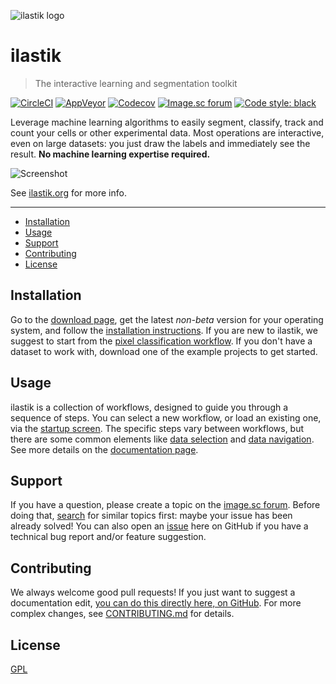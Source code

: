 ![ilastik logo][ilastik-logo]

# ilastik

> The interactive learning and segmentation toolkit

[![CircleCI][circleci-img]][circleci-url]
[![AppVeyor][appveyor-img]][appveyor-url]
[![Codecov][codecov-img]][codecov-url]
[![Image.sc forum][imagesc-img]][imagesc-url]
[![Code style: black][black-img]][black-url]

Leverage machine learning algorithms to easily segment, classify, track and count your cells or other experimental data.
Most operations are interactive, even on large datasets: you just draw the labels and immediately see the result.
**No machine learning expertise required.**

![Screenshot][screenshot]

See [ilastik.org](https://ilastik.org) for more info.

---

* [Installation](#installation)
* [Usage](#usage)
* [Support](#support)
* [Contributing](#contributing)
* [License](#license)

## Installation

Go to the [download page][download-page], get the latest _non-beta_ version for your operating system, and follow the [installation instructions][how-to-install].
If you are new to ilastik, we suggest to start from the [pixel classification workflow][pixel-classification].
If you don't have a dataset to work with, download one of the example projects to get started.

## Usage

ilastik is a collection of workflows, designed to guide you through a sequence of steps.
You can select a new workflow, or load an existing one, via the [startup screen][startup].
The specific steps vary between workflows, but there are some common elements like [data selection][data-selection] and [data navigation][data-navigation].
See more details on the [documentation page][documentation].

## Support

If you have a question, please create a topic on the [image.sc forum][imagesc-url].
Before doing that, [search][imagesc-search] for similar topics first: maybe your issue has been already solved!
You can also open an [issue][issues] here on GitHub if you have a technical bug report and/or feature suggestion.

## Contributing

We always welcome good pull requests!
If you just want to suggest a documentation edit, [you can do this directly here, on GitHub][edit-files-on-github].
For more complex changes, see [CONTRIBUTING.md](CONTRIBUTING.md) for details.

## License

[GPL](LICENSE)

[circleci-img]: https://img.shields.io/circleci/build/github/ilastik/ilastik/main?logo=circleci
[circleci-url]: https://app.circleci.com/pipelines/github/ilastik/ilastik?branch=main
[appveyor-img]: https://img.shields.io/appveyor/build/ilastik/ilastik/main?logo=appveyor
[appveyor-url]: https://ci.appveyor.com/project/ilastik/ilastik/branch/main
[codecov-img]: https://img.shields.io/codecov/c/github/ilastik/ilastik/main
[codecov-url]: https://codecov.io/gh/ilastik/ilastik/branch/main
[imagesc-img]: https://img.shields.io/badge/dynamic/json?color=informational&label=forum.image.sc&query=%24.topic_list.tags%5B0%5D.id&suffix=%20topics&url=https%3A%2F%2Fforum.image.sc%2Ftag%2Filastik.json
[imagesc-url]: https://forum.image.sc/tags/ilastik
[black-img]: https://img.shields.io/badge/code%20style-black-black
[black-url]: https://github.com/psf/black
[ilastik-logo]: https://www.ilastik.org/assets/ilastik-logo.png
[screenshot]: https://www.ilastik.org/assets/img/carousel/crop_training1.jpg
[download-page]: https://www.ilastik.org/download.html
[how-to-install]: https://www.ilastik.org/documentation/basics/installation.html
[documentation]: https://www.ilastik.org/documentation/index.html
[pixel-classification]: https://www.ilastik.org/documentation/pixelclassification/pixelclassification
[startup]: https://www.ilastik.org/documentation/basics/startup
[data-selection]: https://www.ilastik.org/documentation/basics/dataselection
[data-navigation]: https://www.ilastik.org/documentation/basics/navigation
[imagesc-search]: https://forum.image.sc/search
[issues]: https://github.com/ilastik/ilastik/issues
[edit-files-on-github]: https://docs.github.com/en/free-pro-team@latest/github/managing-files-in-a-repository/editing-files-in-another-users-repository
